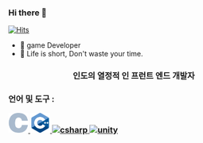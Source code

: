 ### Hi there 👋
[![Hits](https://hits.seeyoufarm.com/api/count/incr/badge.svg?url=https%3A%2F%2Fgithub.com%2FK-beomju&count_bg=%2379C83D&title_bg=%23555555&icon=&icon_color=%23E7E7E7&title=hits&edge_flat=false)](https://hits.seeyoufarm.com)

* 📱 game Developer
*  🚀 Life is short, Don't waste your time.


<h3 align = "center"> 인도의 열정적 인 프런트 엔드 개발자 </ h3>


<h3 align = "left"> 언어 및 도구 : </ h3>
<p align = "left"> <a href="https://www.cprogramming.com/" target="_blank"> <img src = "https://raw.githubusercontent.com/devicons/devicon/master /icons/c/c-original.svg "alt ="c "width ="40 "height ="40 "/> </a> <a href ="https://www.w3schools.com/cpp/ " target = "_ blank"> <img src = "https://raw.githubusercontent.com/devicons/devicon/master/icons/cplusplus/cplusplus-original.svg"alt = "cplusplus"width = "40"height = " 40 "/> </a> <a href="https://www.w3schools.com/cs/" target="_blank"> <img src ="https : //raw.githubusercontent.com / devicons / devicon / master / icons / csharp / csharp-original.svg "alt ="csharp "width ="40 "height ="40 "/> </a> <a href ="https : // unity. com / "target ="_ blank "> <img src ="https://www.vectorlogo.zone/logos/unity3d/unity3d-icon.svg "alt ="unity "width ="40 "height ="40 "/ > </a> </ p>

<!--


**K-beomju/K-beomju** is a ✨ _special_ ✨ repository because its `README.md` (this file) appears on your GitHub profile.

Here are some ideas to get you started:

- 🔭 I’m currently working on ...
- 🌱 I’m currently learning ...
- 👯 I’m looking to collaborate on ...
- 🤔 I’m looking for help with ...
- 💬 Ask me about ...
- 📫 How to reach me: ...
- 😄 Pronouns: ...
- ⚡ Fun fact: ...
-->

